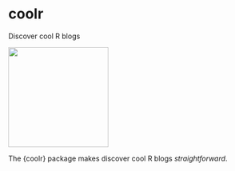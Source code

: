 # coolr
Discover cool R blogs

<img src="https://user-images.githubusercontent.com/61829115/200619252-dc1dd5e5-08ec-4e50-8d82-72a4a27c6ebd.png" width=200>

The {coolr} package makes discover cool R blogs *straightforward*.
